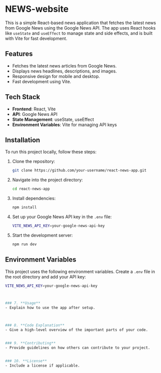 # NEWS-website 


This is a simple React-based news application that fetches the latest news from Google News using the Google News API. The app uses React hooks like `useState` and `useEffect` to manage state and side effects, and is built with Vite for fast development.
 

## Features
- Fetches the latest news articles from Google News.
- Displays news headlines, descriptions, and images.
- Responsive design for mobile and desktop.
- Fast development using Vite.

## Tech Stack
- **Frontend**: React, Vite
- **API**: Google News API
- **State Management**: useState, useEffect
- **Environment Variables**: Vite for managing API keys

## Installation

To run this project locally, follow these steps:

1. Clone the repository:
   ```bash
   git clone https://github.com/your-username/react-news-app.git
   ```

2. Navigate into the project directory:
   ```bash
   cd react-news-app
   ```

3. Install dependencies:
   ```bash
   npm install
   ```

4. Set up your Google News API key in the `.env` file:
   ```bash
   VITE_NEWS_API_KEY=your-google-news-api-key
   ```

5. Start the development server:
   ```bash
   npm run dev
   ```

## Environment Variables

This project uses the following environment variables. Create a `.env` file in the root directory and add your API key:

```bash
VITE_NEWS_API_KEY=your-google-news-api-key



### 7. **Usage**
- Explain how to use the app after setup.



### 8. **Code Explanation**
- Give a high-level overview of the important parts of your code.


### 9. **Contributing**
- Provide guidelines on how others can contribute to your project.


### 10. **License**
- Include a license if applicable.
